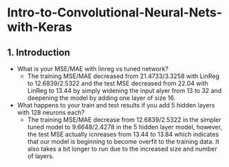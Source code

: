 # Intro-to-Convolutional-Neural-Nets-with-Keras

## 1. Introduction
- What is your MSE/MAE with linreg vs tuned network? 
  - The training MSE/MAE decreased from 21.4733/3.3258 with LinReg to 12.6839/2.5322 and the test MSE decreased from 22.04 with LinReg to 13.44 by simply widening the input alyer from 13 to 32 and deepening the model by adding one layer of size 16.
- What happens to your train and test results if you add 5 hidden layers with 128 neurons each?
  - The training MSE/MAE decrease from 12.6839/2.5322 in the simpler tuned model to 9.6648/2.4278 in the 5 hidden layer model, however, the test MSE actually icnreases from 13.44 to 13.84 which indicates that our model is beginning to become overfit to the training data. It also takes a bit longer to run due to the increased size and number of layers.
